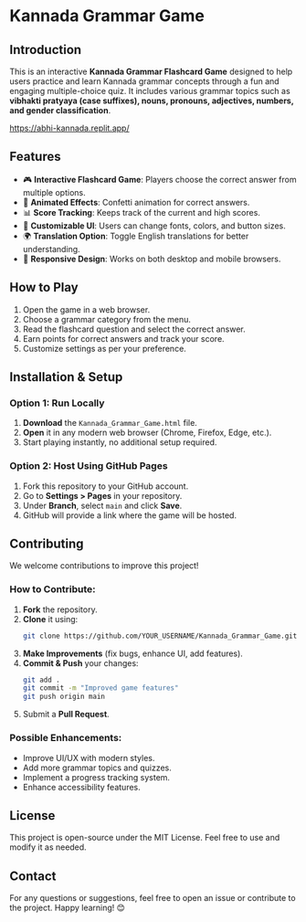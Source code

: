# Kannada Grammar Game

## Introduction
This is an interactive **Kannada Grammar Flashcard Game** designed to help users practice and learn Kannada grammar concepts through a fun and engaging multiple-choice quiz. It includes various grammar topics such as **vibhakti pratyaya (case suffixes), nouns, pronouns, adjectives, numbers, and gender classification**.

https://abhi-kannada.replit.app/

## Features
- 🎮 **Interactive Flashcard Game**: Players choose the correct answer from multiple options.
- 🎉 **Animated Effects**: Confetti animation for correct answers.
- 📊 **Score Tracking**: Keeps track of the current and high scores.
- 🎨 **Customizable UI**: Users can change fonts, colors, and button sizes.
- 🌍 **Translation Option**: Toggle English translations for better understanding.
- 📱 **Responsive Design**: Works on both desktop and mobile browsers.

## How to Play
1. Open the game in a web browser.
2. Choose a grammar category from the menu.
3. Read the flashcard question and select the correct answer.
4. Earn points for correct answers and track your score.
5. Customize settings as per your preference.

## Installation & Setup
### Option 1: Run Locally
1. **Download** the `Kannada_Grammar_Game.html` file.
2. **Open** it in any modern web browser (Chrome, Firefox, Edge, etc.).
3. Start playing instantly, no additional setup required.

### Option 2: Host Using GitHub Pages
1. Fork this repository to your GitHub account.
2. Go to **Settings > Pages** in your repository.
3. Under **Branch**, select `main` and click **Save**.
4. GitHub will provide a link where the game will be hosted.

## Contributing
We welcome contributions to improve this project!

### How to Contribute:
1. **Fork** the repository.
2. **Clone** it using:
   ```bash
   git clone https://github.com/YOUR_USERNAME/Kannada_Grammar_Game.git
   ```
3. **Make Improvements** (fix bugs, enhance UI, add features).
4. **Commit & Push** your changes:
   ```bash
   git add .
   git commit -m "Improved game features"
   git push origin main
   ```
5. Submit a **Pull Request**.

### Possible Enhancements:
- Improve UI/UX with modern styles.
- Add more grammar topics and quizzes.
- Implement a progress tracking system.
- Enhance accessibility features.

## License
This project is open-source under the MIT License. Feel free to use and modify it as needed.

## Contact
For any questions or suggestions, feel free to open an issue or contribute to the project. Happy learning! 😊

